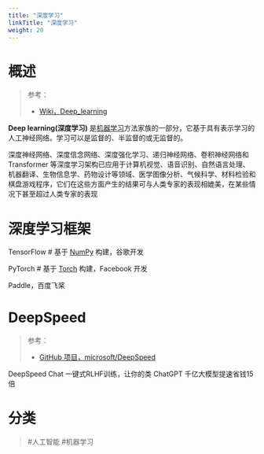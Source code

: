 ```yaml
---
title: "深度学习"
linkTitle: "深度学习"
weight: 20
---
```


# 概述

> 参考：
>
> - [Wiki，Deep_learning](https://en.wikipedia.org/wiki/Deep_learning)

**Deep learning(深度学习)** 是[机器学习](/docs/12.AI/机器学习/机器学习.md)方法家族的一部分，它基于具有表示学习的人工神经网络。学习可以是监督的、半监督的或无监督的。

深度神经网络、深度信念网络、深度强化学习、递归神经网络、卷积神经网络和 Transformer 等深度学习架构已应用于计算机视觉、语音识别、自然语言处理、机器翻译、生物信息学、药物设计等领域、医学图像分析、气候科学、材料检验和棋盘游戏程序，它们在这些方面产生的结果可与人类专家的表现相媲美，在某些情况下甚至超过人类专家的表现

# 深度学习框架

TensorFlow # 基于 [NumPy](/docs/12.AI/科学计算/NumPy.md) 构建，谷歌开发

PyTorch # 基于 [Torch](/docs/12.AI/科学计算/Torch.md) 构建，Facebook 开发

Paddle，百度飞桨

# DeepSpeed

> 参考：
>
> - [GitHub 项目，microsoft/DeepSpeed](https://github.com/microsoft/DeepSpeed)

DeepSpeed Chat 一键式RLHF训练，让你的类 ChatGPT 千亿大模型提速省钱15倍

# 分类

> #人工智能 #机器学习
